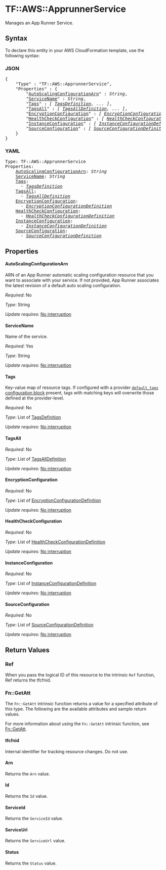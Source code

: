 # TF::AWS::ApprunnerService

Manages an App Runner Service.

## Syntax

To declare this entity in your AWS CloudFormation template, use the following syntax:

### JSON

<pre>
{
    "Type" : "TF::AWS::ApprunnerService",
    "Properties" : {
        "<a href="#autoscalingconfigurationarn" title="AutoScalingConfigurationArn">AutoScalingConfigurationArn</a>" : <i>String</i>,
        "<a href="#servicename" title="ServiceName">ServiceName</a>" : <i>String</i>,
        "<a href="#tags" title="Tags">Tags</a>" : <i>[ <a href="tagsdefinition.md">TagsDefinition</a>, ... ]</i>,
        "<a href="#tagsall" title="TagsAll">TagsAll</a>" : <i>[ <a href="tagsalldefinition.md">TagsAllDefinition</a>, ... ]</i>,
        "<a href="#encryptionconfiguration" title="EncryptionConfiguration">EncryptionConfiguration</a>" : <i>[ <a href="encryptionconfigurationdefinition.md">EncryptionConfigurationDefinition</a>, ... ]</i>,
        "<a href="#healthcheckconfiguration" title="HealthCheckConfiguration">HealthCheckConfiguration</a>" : <i>[ <a href="healthcheckconfigurationdefinition.md">HealthCheckConfigurationDefinition</a>, ... ]</i>,
        "<a href="#instanceconfiguration" title="InstanceConfiguration">InstanceConfiguration</a>" : <i>[ <a href="instanceconfigurationdefinition.md">InstanceConfigurationDefinition</a>, ... ]</i>,
        "<a href="#sourceconfiguration" title="SourceConfiguration">SourceConfiguration</a>" : <i>[ <a href="sourceconfigurationdefinition.md">SourceConfigurationDefinition</a>, ... ]</i>
    }
}
</pre>

### YAML

<pre>
Type: TF::AWS::ApprunnerService
Properties:
    <a href="#autoscalingconfigurationarn" title="AutoScalingConfigurationArn">AutoScalingConfigurationArn</a>: <i>String</i>
    <a href="#servicename" title="ServiceName">ServiceName</a>: <i>String</i>
    <a href="#tags" title="Tags">Tags</a>: <i>
      - <a href="tagsdefinition.md">TagsDefinition</a></i>
    <a href="#tagsall" title="TagsAll">TagsAll</a>: <i>
      - <a href="tagsalldefinition.md">TagsAllDefinition</a></i>
    <a href="#encryptionconfiguration" title="EncryptionConfiguration">EncryptionConfiguration</a>: <i>
      - <a href="encryptionconfigurationdefinition.md">EncryptionConfigurationDefinition</a></i>
    <a href="#healthcheckconfiguration" title="HealthCheckConfiguration">HealthCheckConfiguration</a>: <i>
      - <a href="healthcheckconfigurationdefinition.md">HealthCheckConfigurationDefinition</a></i>
    <a href="#instanceconfiguration" title="InstanceConfiguration">InstanceConfiguration</a>: <i>
      - <a href="instanceconfigurationdefinition.md">InstanceConfigurationDefinition</a></i>
    <a href="#sourceconfiguration" title="SourceConfiguration">SourceConfiguration</a>: <i>
      - <a href="sourceconfigurationdefinition.md">SourceConfigurationDefinition</a></i>
</pre>

## Properties

#### AutoScalingConfigurationArn

ARN of an App Runner automatic scaling configuration resource that you want to associate with your service. If not provided, App Runner associates the latest revision of a default auto scaling configuration.

_Required_: No

_Type_: String

_Update requires_: [No interruption](https://docs.aws.amazon.com/AWSCloudFormation/latest/UserGuide/using-cfn-updating-stacks-update-behaviors.html#update-no-interrupt)

#### ServiceName

Name of the service.

_Required_: Yes

_Type_: String

_Update requires_: [No interruption](https://docs.aws.amazon.com/AWSCloudFormation/latest/UserGuide/using-cfn-updating-stacks-update-behaviors.html#update-no-interrupt)

#### Tags

Key-value map of resource tags. If configured with a provider [`default_tags` configuration block](/docs/providers/aws/index.html#default_tags-configuration-block) present, tags with matching keys will overwrite those defined at the provider-level.

_Required_: No

_Type_: List of <a href="tagsdefinition.md">TagsDefinition</a>

_Update requires_: [No interruption](https://docs.aws.amazon.com/AWSCloudFormation/latest/UserGuide/using-cfn-updating-stacks-update-behaviors.html#update-no-interrupt)

#### TagsAll

_Required_: No

_Type_: List of <a href="tagsalldefinition.md">TagsAllDefinition</a>

_Update requires_: [No interruption](https://docs.aws.amazon.com/AWSCloudFormation/latest/UserGuide/using-cfn-updating-stacks-update-behaviors.html#update-no-interrupt)

#### EncryptionConfiguration

_Required_: No

_Type_: List of <a href="encryptionconfigurationdefinition.md">EncryptionConfigurationDefinition</a>

_Update requires_: [No interruption](https://docs.aws.amazon.com/AWSCloudFormation/latest/UserGuide/using-cfn-updating-stacks-update-behaviors.html#update-no-interrupt)

#### HealthCheckConfiguration

_Required_: No

_Type_: List of <a href="healthcheckconfigurationdefinition.md">HealthCheckConfigurationDefinition</a>

_Update requires_: [No interruption](https://docs.aws.amazon.com/AWSCloudFormation/latest/UserGuide/using-cfn-updating-stacks-update-behaviors.html#update-no-interrupt)

#### InstanceConfiguration

_Required_: No

_Type_: List of <a href="instanceconfigurationdefinition.md">InstanceConfigurationDefinition</a>

_Update requires_: [No interruption](https://docs.aws.amazon.com/AWSCloudFormation/latest/UserGuide/using-cfn-updating-stacks-update-behaviors.html#update-no-interrupt)

#### SourceConfiguration

_Required_: No

_Type_: List of <a href="sourceconfigurationdefinition.md">SourceConfigurationDefinition</a>

_Update requires_: [No interruption](https://docs.aws.amazon.com/AWSCloudFormation/latest/UserGuide/using-cfn-updating-stacks-update-behaviors.html#update-no-interrupt)

## Return Values

### Ref

When you pass the logical ID of this resource to the intrinsic `Ref` function, Ref returns the tfcfnid.

### Fn::GetAtt

The `Fn::GetAtt` intrinsic function returns a value for a specified attribute of this type. The following are the available attributes and sample return values.

For more information about using the `Fn::GetAtt` intrinsic function, see [Fn::GetAtt](https://docs.aws.amazon.com/AWSCloudFormation/latest/UserGuide/intrinsic-function-reference-getatt.html).

#### tfcfnid

Internal identifier for tracking resource changes. Do not use.

#### Arn

Returns the <code>Arn</code> value.

#### Id

Returns the <code>Id</code> value.

#### ServiceId

Returns the <code>ServiceId</code> value.

#### ServiceUrl

Returns the <code>ServiceUrl</code> value.

#### Status

Returns the <code>Status</code> value.

